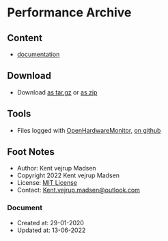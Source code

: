 # Performance Archive
## Content
* [documentation](docs/readme.md)


## Download
* Download [as tar.gz](https://1drv.ms/u/s!AnVSo6qhoQp5j44rG0V-dvyoxs3r_w) or [as zip](https://1drv.ms/u/s!AnVSo6qhoQp5j49a5woqf6x41OHMYg?e=SgTFxC)


## Tools
* Files logged with [OpenHardwareMonitor](https://openhardwaremonitor.org/downloads/), 
[on github](https://github.com/openhardwaremonitor/openhardwaremonitor/network)


## Foot Notes
* Author: Kent vejrup Madsen
* Copyright 2022 Kent vejrup Madsen
* License: [MIT License](license.md)
* Contact: Kent.vejrup.madsen@outlook.com

### Document
* Created at: 29-01-2020
* Updated at: 13-06-2022

